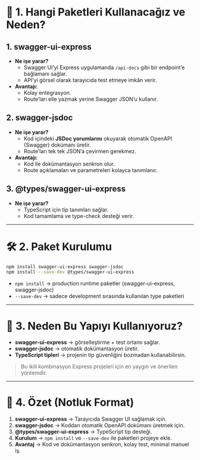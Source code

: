 
# 🧩 1. Hangi Paketleri Kullanacağız ve Neden?

## 1. swagger-ui-express

- **Ne işe yarar?**
    - Swagger UI’yi Express uygulamanda `/api-docs` gibi bir endpoint’e bağlamanı sağlar.
    - API’yi görsel olarak tarayıcıda test etmeye imkân verir.
- **Avantajı:**
    - Kolay entegrasyon.
    - Route’ları elle yazmak yerine Swagger JSON’u kullanır.

## 2. swagger-jsdoc

- **Ne işe yarar?**
    - Kod içindeki **JSDoc yorumlarını** okuyarak otomatik OpenAPI (Swagger) dokümanı üretir.
    - Route’ları tek tek JSON’a çevirmen gerekmez.
- **Avantajı:**
    - Kod ile dokümantasyon senkron olur.
    - Route açıklamaları ve parametreleri kolayca tanımlanır.

## 3. @types/swagger-ui-express

- **Ne işe yarar?**
    - TypeScript için tip tanımları sağlar.
    - Kod tamamlama ve type-check desteği verir.

---

# 🛠️ 2. Paket Kurulumu

```bash
npm install swagger-ui-express swagger-jsdoc
npm install --save-dev @types/swagger-ui-express
```

- `npm install` → production runtime paketler (swagger-ui-express, swagger-jsdoc)
- `--save-dev` → sadece development sırasında kullanılan type paketleri

---

# 📝 3. Neden Bu Yapıyı Kullanıyoruz?

- **swagger-ui-express** → görselleştirme + test ortamı sağlar.
- **swagger-jsdoc** → otomatik dokümantasyon üretir.
- **TypeScript tipleri** → projenin tip güvenliğini bozmadan kullanabilirsin.

> Bu ikili kombinasyon Express projeleri için en yaygın ve önerilen yöntemdir.

---

# 🔹 4. Özet (Notluk Format)

1. **swagger-ui-express** → Tarayıcıda Swagger UI sağlamak için.
2. **swagger-jsdoc** → Koddan otomatik OpenAPI dokümanı üretmek için.
3. **@types/swagger-ui-express** → TypeScript tip desteği.
4. **Kurulum** → `npm install` ve `--save-dev` ile paketleri projeye ekle.
5. **Avantaj** → Kod ve dokümantasyon senkron, kolay test, minimal manuel iş.